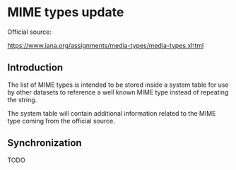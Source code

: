 # MIME types update

Official source:

https://www.iana.org/assignments/media-types/media-types.xhtml

## Introduction

The list of MIME types is intended to be stored inside a system table for use by
other datasets to reference a well known MIME type instead of repeating the string.

The system table will contain additional information related to the MIME type
coming from the official source.

## Synchronization

TODO
